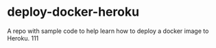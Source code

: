 # deploy-docker-heroku
A repo with sample code to help learn how to deploy a docker image to Heroku.
111